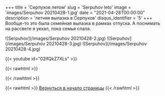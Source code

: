 +++
title = 'Серпухов летом'
slug = 'Serpuhov leto'
image = 'images/Serpuhov 20210428-1.jpg'
date = "2021-04-28T00:00:00"
description = 'летняя вылазка в Серпухов'
disqus_identifier = '5'
+++
Вообще-то это была семейная вылазка в рамках отпуска. А поснимать на рассвете я уехал, пока семья спала.

![Serpuhov](/images/Serpuhov 20210428-2.jpg)
![Serpuhov](/images/Serpuhov 20210428-3.jpg)
![Serpuhov](/images/Serpuhov 20210428-4.jpg)

{{< youtube id="02lfQkZ7XLs" >}}

{{< rawhtml >}}
<script type="text/javascript" charset="utf-8" async src="https://api-maps.yandex.ru/services/constructor/1.0/js/?um=constructor%3Ace1b7a2afdbaa7e4a6cf2a56d3c2236fb8305c5bb48bd731e02dc0811b9268ea&amp;width=417&amp;height=403&amp;lang=ru_RU&amp;scroll=true"></script>
{{< /rawhtml >}}

{{< rawhtml >}}
<a href="#">Вернуться в начало страницы</a>
{{< /rawhtml >}}

